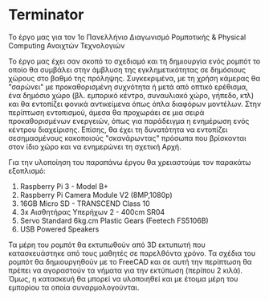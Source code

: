 # Terminator
Το έργο μας για τον 1ο Πανελλήνιο Διαγωνισμό Ρομποτικής &amp; Physical Computing Ανοιχτών Τεχνολογιών

Το έργο μας έχει σαν σκοπό το σχεδιαμό και τη δημιουργία ενός ρομπότ το οποίο θα συμβάλει στην άμβλυση της εγκλημετικότητας σε δημόσιους χώρους στο βαθμό της πρόληψης. Συγκεκριμένα, με τη χρήση κάμερας θα "σαρώνει" με προκαθορισμένη συχνότητα ή μετά από οπτικό ερέθισμα, ένα δημόσιο χώρο (βλ. εμπορικό κέντρο, συναυλιακό χώρο, γήπεδο, κτλ) και θα εντοπίζει φονικά αντικείμενα όπως όπλα διαφόρων μοντέλων. Στην περίπτωση εντοπισμού, άμεσα θα προχωράει σε μια σειρά προκαθορισμένων ενεργειών, όπως για παράδειγμα η ενημέρωση ενός κέντρου διαχείρισης. 
Επίσης, θα έχει τη δυνατότητα να εντοπίζει σεσημασμένους κακοποιούς "σκανάρωντας" πρόσωπα που βρίσκονται στον ίδιο χώρο και να ενημερώνει τη σχετική Αρχή. 

Για την υλοποίηση του παραπάνω έργου θα χρειαστούμε τον παρακάτω εξοπλισμό:
1. Raspberry Pi 3 - Model B+
2. Raspberry Pi Camera Module V2 (8MP,1080p)
3. 16GB Micro SD - TRANSCEND Class 10
4. 3x Αισθητήρας Υπερήχων 2 - 400cm SR04
5. Servo Standard 6kg.cm Plastic Gears (Feetech FS5106B)
6. USB Powered Speakers

Τα μέρη του ρομπότ θα εκτυπωθούν από 3D εκτυπωτή που κατασκευάστηκε από τους μαθητές σε παρελθόντα χρόνο. Τα σχέδια του ρομπότ θα δημιουργηθούν με το FreeCAD και σε αυτή την περίπτωση θα πρέπει να αγοραστούν τα νήματα για την εκτύπωση (περίπου 2 κιλά). Όμως, η κατασκευή θα μπορεί να υλοποιηθεί και με έτοιμα μέρη του εμπορίου τα οποία συναρμολογούνται.  

